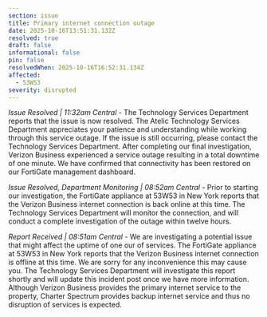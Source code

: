 ```yaml
---
section: issue
title: Primary internet connection outage
date: 2025-10-16T13:51:31.132Z
resolved: true
draft: false
informational: false
pin: false
resolvedWhen: 2025-10-16T16:52:31.134Z
affected:
  - 53W53
severity: disrupted
---
```

*Issue Resolved | 11:32am Central* - The Technology Services Department reports that the issue is now resolved. The Atelic Technology Services Department appreciates your patience and understanding while working through this service outage. If the issue is still occurring, please contact the Technology Services Department. After completing our final investigation, Verizon Business experienced a service outage resulting in a total downtime of one minute. We have confirmed that connectivity has been restored on our FortiGate management dashboard.

*Issue Resolved, Department Monitoring | 08:52am Central* - Prior to starting our investigation, the FortiGate appliance at 53W53 in New York reports that the Verizon Business internet connection is back online at this time. The Technology Services Department will monitor the connection, and will conduct a complete investigation of the outage within twelve hours.

*Report Received | 08:51am Central* - We are investigating a potential issue that might affect the uptime of one our of services. The FortiGate appliance at 53W53 in New York reports that the Verizon Business internet connection is offline at this time. We are sorry for any inconvenience this may cause you. The Technology Services Department will investigate this report shortly and will update this incident post once we have more information. Although Verizon Business provides the primary internet service to the property, Charter Spectrum provides backup internet service and thus no disruption of services is expected.